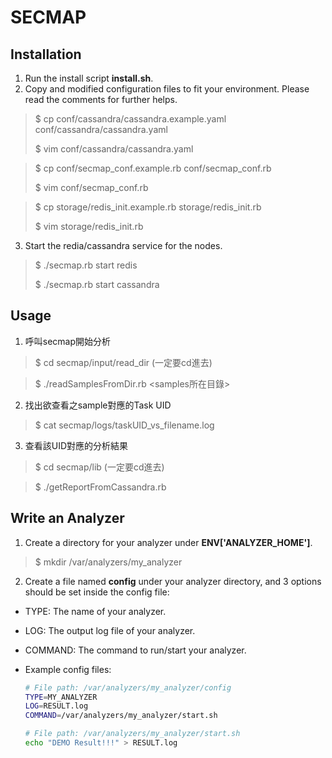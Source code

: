 # SECMAP

## Installation

1. Run the install script __install.sh__.
2. Copy and modified configuration files to fit your environment. Please read the comments for further helps.
  > $ cp conf/cassandra/cassandra.example.yaml conf/cassandra/cassandra.yaml
  >
  > $ vim conf/cassandra/cassandra.yaml


  > $ cp conf/secmap_conf.example.rb conf/secmap_conf.rb
  >
  > $ vim conf/secmap_conf.rb

  > $ cp storage/redis_init.example.rb storage/redis_init.rb
  >
  > $ vim storage/redis_init.rb

3. Start the redia/cassandra service for the nodes.
  > $ ./secmap.rb start redis
  >
  > $ ./secmap.rb start cassandra

## Usage

1. 呼叫secmap開始分析

  > $ cd secmap/input/read_dir (一定要cd進去)

  > $ ./readSamplesFromDir.rb <samples所在目錄>

2. 找出欲查看之sample對應的Task UID

  > $ cat secmap/logs/taskUID_vs_filename.log

3. 查看該UID對應的分析結果

  > $ cd secmap/lib (一定要cd進去)

  > $ ./getReportFromCassandra.rb <Task UID> <AnalyzerType>


## Write an Analyzer

1. Create a directory for your analyzer under __ENV['ANALYZER_HOME']__.

  > $ mkdir /var/analyzers/my_analyzer

2. Create a file named __config__ under your analyzer directory, and 3 options should be set inside the config file:

  - TYPE: The name of your analyzer.

  - LOG: The output log file of your analyzer.

  - COMMAND: The command to run/start your analyzer.


- Example config files:

  ```bash
  # File path: /var/analyzers/my_analyzer/config
  TYPE=MY_ANALYZER
  LOG=RESULT.log
  COMMAND=/var/analyzers/my_analyzer/start.sh
  ```

  ```bash
  # File path: /var/analyzers/my_analyzer/start.sh
  echo "DEMO Result!!!" > RESULT.log
  ```
